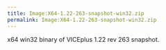 ```yaml
---
title: Image:X64-1.22-263-snapshot-win32.zip
permalink: Image:X64-1.22-263-snapshot-win32.zip
---
```


x64 win32 binary of VICEplus 1.22 rev 263 snapshot.
